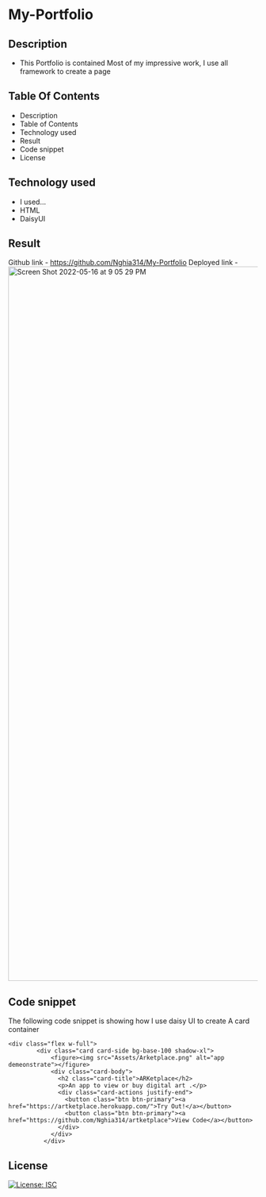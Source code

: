 # My-Portfolio
## Description
- This Portfolio is contained Most of my impressive work, I use all framework to create a page
## Table Of Contents
- Description
- Table of Contents
- Technology used
- Result
- Code snippet
- License
## Technology used
- I used...
 - HTML
 - DaisyUI
## Result
Github link - https://github.com/Nghia314/My-Portfolio
Deployed link -
<img width="1440" alt="Screen Shot 2022-05-16 at 9 05 29 PM" src="https://user-images.githubusercontent.com/100381618/168726727-475f9c31-e9cc-4303-8273-e96209288394.png">

## Code snippet
The following code snippet is showing how I use daisy UI to create A card container
```
<div class="flex w-full">
        <div class="card card-side bg-base-100 shadow-xl">
            <figure><img src="Assets/Arketplace.png" alt="app demeonstrate"></figure>
            <div class="card-body">
              <h2 class="card-title">ARKetplace</h2>
              <p>An app to view or buy digital art .</p>
              <div class="card-actions justify-end">
                <button class="btn btn-primary"><a href="https://artketplace.herokuapp.com/">Try Out!</a></button>
                <button class="btn btn-primary"><a href="https://github.com/Nghia314/artketplace">View Code</a></button>
              </div>
            </div>
          </div>
```
## License
[![License: ISC](https://img.shields.io/badge/License-ISC-blue.svg)](https://opensource.org/licenses/ISC)
